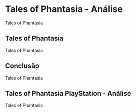 ---
---

# Tales of Phantasia - Análise

Tales of Phantasia

## Tales of Phantasia

Tales of Phantasia

## Conclusão

Tales of Phantasia

## Tales of Phantasia PlayStation - Análise

Tales of Phantasia
